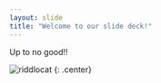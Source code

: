 ```yaml
---
layout: slide
title: "Welcome to our slide deck!"
---
```


Up to no good!!

![riddlocat](https://octodex.github.com/images/riddlocat.png)
{: .center}
